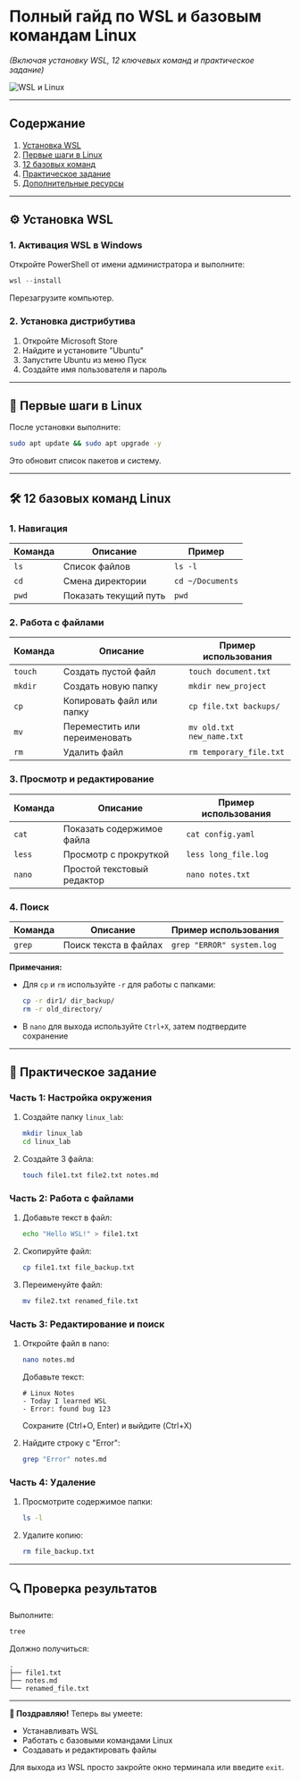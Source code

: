 # **Полный гайд по WSL и базовым командам Linux**  
*(Включая установку WSL, 12 ключевых команд и практическое задание)*  

![WSL и Linux](https://img.icons8.com/color/96/000000/linux.png)

---

## **Содержание**
1. [Установка WSL](#-установка-wsl)
2. [Первые шаги в Linux](#-первые-шаги-в-linux)
3. [12 базовых команд](#-12-базовых-команд-linux)
4. [Практическое задание](#-практическое-задание)
5. [Дополнительные ресурсы](#-дополнительные-ресурсы)

---

## **⚙️ Установка WSL**

### **1. Активация WSL в Windows**
Откройте PowerShell от имени администратора и выполните:
```powershell
wsl --install
```
Перезагрузите компьютер.

### **2. Установка дистрибутива**
1. Откройте Microsoft Store
2. Найдите и установите "Ubuntu"
3. Запустите Ubuntu из меню Пуск
4. Создайте имя пользователя и пароль

---

## **🐧 Первые шаги в Linux**

После установки выполните:
```bash
sudo apt update && sudo apt upgrade -y
```
Это обновит список пакетов и систему.

---

## **🛠️ 12 базовых команд Linux**

### **1. Навигация**
| Команда | Описание | Пример |
|---------|----------|--------|
| `ls` | Список файлов | `ls -l` |
| `cd` | Смена директории | `cd ~/Documents` |
| `pwd` | Показать текущий путь | `pwd` |

### **2. Работа с файлами**  

| Команда  | Описание                      | Пример использования         |
|----------|-------------------------------|------------------------------|
| `touch`  | Создать пустой файл           | `touch document.txt`         |
| `mkdir`  | Создать новую папку           | `mkdir new_project`          |
| `cp`     | Копировать файл или папку     | `cp file.txt backups/`       |
| `mv`     | Переместить или переименовать | `mv old.txt new_name.txt`    |
| `rm`     | Удалить файл                  | `rm temporary_file.txt`      |

### **3. Просмотр и редактирование**  

| Команда  | Описание                      | Пример использования         |
|----------|-------------------------------|------------------------------|
| `cat`    | Показать содержимое файла     | `cat config.yaml`            |
| `less`   | Просмотр с прокруткой         | `less long_file.log`         |
| `nano`   | Простой текстовый редактор    | `nano notes.txt`             |

### **4. Поиск**  

| Команда  | Описание                      | Пример использования         |
|----------|-------------------------------|------------------------------|
| `grep`   | Поиск текста в файлах         | `grep "ERROR" system.log`    |

**Примечания:**
- Для `cp` и `rm` используйте `-r` для работы с папками:  
  ```bash
  cp -r dir1/ dir_backup/
  rm -r old_directory/
  ```
- В `nano` для выхода используйте `Ctrl+X`, затем подтвердите сохранение

---

## **🎯 Практическое задание**

### **Часть 1: Настройка окружения**
1. Создайте папку `linux_lab`:
   ```bash
   mkdir linux_lab
   cd linux_lab
   ```
2. Создайте 3 файла:
   ```bash
   touch file1.txt file2.txt notes.md
   ```

### **Часть 2: Работа с файлами**
1. Добавьте текст в файл:
   ```bash
   echo "Hello WSL!" > file1.txt
   ```
2. Скопируйте файл:
   ```bash
   cp file1.txt file_backup.txt
   ```
3. Переименуйте файл:
   ```bash
   mv file2.txt renamed_file.txt
   ```

### **Часть 3: Редактирование и поиск**
1. Откройте файл в nano:
   ```bash
   nano notes.md
   ```
   Добавьте текст:
   ```
   # Linux Notes
   - Today I learned WSL
   - Error: found bug 123
   ```
   Сохраните (Ctrl+O, Enter) и выйдите (Ctrl+X)

2. Найдите строку с "Error":
   ```bash
   grep "Error" notes.md
   ```

### **Часть 4: Удаление**
1. Просмотрите содержимое папки:
   ```bash
   ls -l
   ```
2. Удалите копию:
   ```bash
   rm file_backup.txt
   ```

---

## **🔍 Проверка результатов**
Выполните:
```bash
tree
```
Должно получиться:
```
.
├── file1.txt
├── notes.md
└── renamed_file.txt
```

---

**🎉 Поздравляю!** Теперь вы умеете:
- Устанавливать WSL
- Работать с базовыми командами Linux
- Создавать и редактировать файлы

Для выхода из WSL просто закройте окно терминала или введите `exit`.
